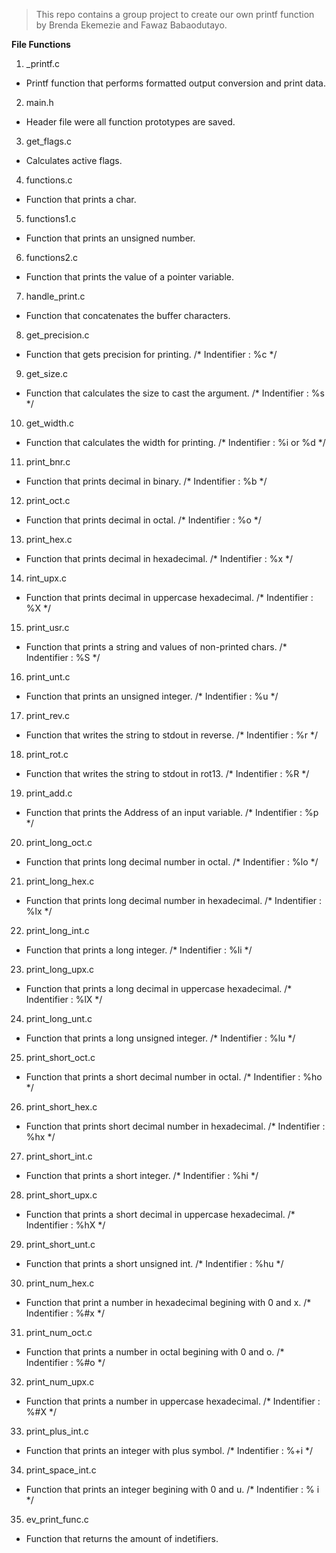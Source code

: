 > This repo contains a group project to create our own printf function by Brenda Ekemezie and Fawaz Babaodutayo.

**File Functions**

1. _printf.c
- Printf function that performs formatted output conversion and print data.

2. main.h
- Header file were all function prototypes are saved.

3. get_flags.c
- Calculates active flags.

4. functions.c
- Function that prints a char.

5. functions1.c
- Function that prints an unsigned number.

6. functions2.c
- Function that prints the value of a pointer variable.

7. handle_print.c
- Function that concatenates the buffer characters.

8. get_precision.c
- Function that gets precision for printing. /* Indentifier : %c */

9. get_size.c
- Function that calculates the size to cast the argument. /* Indentifier : %s */

10. get_width.c
- Function that calculates the width for printing. /* Indentifier : %i or %d */

11. print_bnr.c
- Function that prints decimal in binary. /* Indentifier : %b */

12. print_oct.c
- Function that prints decimal in octal. /* Indentifier : %o */

13. print_hex.c
- Function that prints decimal in hexadecimal. /* Indentifier : %x */

14. rint_upx.c
- Function that prints decimal in uppercase hexadecimal. /* Indentifier : %X */

15. print_usr.c
- Function that prints a string and values of non-printed chars. /* Indentifier : %S */

16. print_unt.c
- Function that prints an unsigned integer. /* Indentifier : %u */

17. print_rev.c
- Function that writes the string to stdout in reverse. /* Indentifier : %r */

18. print_rot.c
- Function that writes the string to stdout in rot13. /* Indentifier : %R */

19. print_add.c
- Function that prints the Address of an input variable. /* Indentifier : %p */

20. print_long_oct.c
- Function that prints long decimal number in octal. /* Indentifier : %lo */

21. print_long_hex.c
- Function that prints long decimal number in hexadecimal.  /* Indentifier : %lx */

22. print_long_int.c
- Function that prints a long integer. /* Indentifier : %li */

23. print_long_upx.c
- Function that prints a long decimal in uppercase hexadecimal. /* Indentifier : %lX */

24. print_long_unt.c
- Function that prints a long unsigned integer. /* Indentifier : %lu */

25. print_short_oct.c
- Function that prints a short decimal number in octal. /* Indentifier : %ho */

26. print_short_hex.c
- Function that prints short decimal number in hexadecimal. /* Indentifier : %hx */

27. print_short_int.c
- Function that prints a short integer. /* Indentifier : %hi */

28. print_short_upx.c
- Function that prints a short decimal in uppercase hexadecimal. /* Indentifier : %hX */

29. print_short_unt.c
- Function that prints a short unsigned int. /* Indentifier : %hu */

30. print_num_hex.c
- Function that print a number in hexadecimal begining with 0 and x. /* Indentifier : %#x */

31. print_num_oct.c
- Function that prints a number in octal begining with 0 and o. /* Indentifier : %#o */

32. print_num_upx.c
- Function that prints a number in uppercase hexadecimal. /* Indentifier : %#X */

33. print_plus_int.c
- Function that prints an integer with plus symbol. /* Indentifier : %+i */

34. print_space_int.c
- Function that prints an integer begining with 0 and u. /* Indentifier : % i */

35. ev_print_func.c
- Function that returns the amount of indetifiers.
